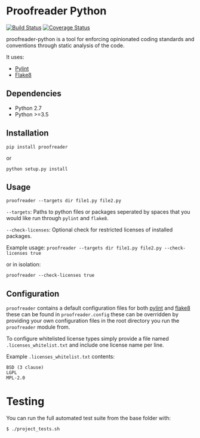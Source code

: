 # Proofreader Python

[![Build Status](https://alfred.elifesciences.org/buildStatus/icon?job=library-proofreader-python)](https://alfred.elifesciences.org/job/library-proofreader-python/) [![Coverage Status](https://coveralls.io/repos/github/elifesciences/proofreader-python/badge.svg?branch=initial_implementation)](https://coveralls.io/github/elifesciences/proofreader-python?branch=initial_implementation)

proofreader-python is a tool for enforcing opinionated coding standards and conventions through static analysis of the code.

It uses:
- [Pylint](https://github.com/PyCQA/pylint) 
- [Flake8](https://github.com/PyCQA/flake8)
    

Dependencies
------------

* Python 2.7
* Python >=3.5

Installation
------------

`pip install proofreader`

or

`python setup.py install`

Usage
-----

`proofreader --targets dir file1.py file2.py`

`--targets`: Paths to python files or packages seperated by spaces that you would like run through `pylint` and `flake8`.

`--check-licenses`: Optional check for restricted licenses of installed packages.

Example usage:
`proofreader --targets dir file1.py file2.py --check-licenses true`

or in isolation:

`proofreader --check-licenses true`

Configuration
-------------

`proofreader` contains a default configuration files for both [pylint](https://github.com/PyCQA/pylint) and [flake8](https://github.com/PyCQA/flake8) these can be found in `proofreader.config` these can be overridden by providing your own configuration files in the root directory you run the `proofreader` module from.

To configure whitelisted license types simply provide a file named `.licenses_whitelist.txt` and include one license name per line.

Example `.licenses_whitelist.txt` contents:

```
BSD (3 clause)
LGPL
MPL-2.0
```

Testing
=======

You can run the full automated test suite from the base folder with:

`$ ./project_tests.sh`
